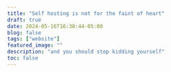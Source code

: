 ```yaml
---
title: "Self hosting is not for the faint of heart"
draft: true
date: 2024-05-16T16:38:44-05:00
blog: false
tags: ["website"]
featured_image: ""
description: "and you should stop kidding yourself"
toc: false
---
```


